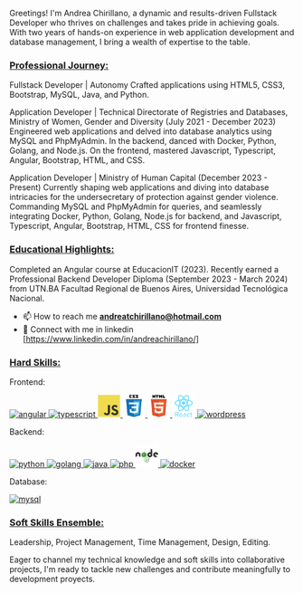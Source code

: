 
<p> 
Greetings! I'm Andrea Chirillano, a dynamic and results-driven Fullstack Developer who thrives on challenges and takes pride in achieving goals. With two years of hands-on experience in web application development and database management, I bring a wealth of expertise to the table.


<h3><u>Professional Journey:</u></h3>

Fullstack Developer | Autonomy
    Crafted applications using HTML5, CSS3, Bootstrap, MySQL, Java, and Python.

Application Developer | Technical Directorate of Registries and Databases, Ministry of Women, Gender and Diversity (July 2021 - December 2023)
    Engineered web applications and delved into database analytics using MySQL and PhpMyAdmin.
    In the backend, danced with Docker, Python, Golang, and Node.js. On the frontend, mastered Javascript, Typescript, Angular, Bootstrap, HTML, and CSS.

Application Developer | Ministry of Human Capital (December 2023 - Present)
    Currently shaping web applications and diving into database intricacies for the undersecretary of protection against gender violence.
    Commanding MySQL and PhpMyAdmin for queries, and seamlessly integrating Docker, Python, Golang, Node.js for backend, and Javascript, Typescript, Angular, Bootstrap, HTML, CSS for frontend finesse.


<h3><u>Educational Highlights:</u></h3>

Completed an Angular course at EducacionIT (2023).
Recently earned a Professional Backend Developer Diploma (September 2023 - March 2024) from UTN.BA Facultad Regional de Buenos Aires, Universidad Tecnológica Nacional.

</p>

- 📫 How to reach me **andreatchirillano@hotmail.com**
- 📄 Connect with me in linkedin [https://www.linkedin.com/in/andreachirillano/]

<h3 align="left"><u>Hard Skills:</u></h3>
<p align="left">

Frontend:
    
  <a href="https://angular.io/" target="_blank" rel="noreferrer">
    <img src="https://cdn.jsdelivr.net/gh/devicons/devicon/icons/angularjs/angularjs-plain.svg" alt="angular" width="40" height="40"/>
  </a>

  <a href="https://www.typescriptlang.org/" target="_blank" rel="noreferrer">
    <img src="https://cdn.jsdelivr.net/gh/devicons/devicon/icons/typescript/typescript-plain.svg" alt="typescript" width="40" height="40"/>
  </a>

  <a href="https://developer.mozilla.org/en-US/docs/Web/JavaScript" target="_blank" rel="noreferrer">
    <img src="https://raw.githubusercontent.com/devicons/devicon/master/icons/javascript/javascript-original.svg" alt="javascript" width="40" height="40"/>
  </a>
  
  <a href="https://www.w3schools.com/css/" target="_blank" rel="noreferrer">
    <img src="https://raw.githubusercontent.com/devicons/devicon/master/icons/css3/css3-original-wordmark.svg" alt="css3" width="40" height="40"/>
  </a>

  <a href="https://www.w3.org/html/" target="_blank" rel="noreferrer">
    <img src="https://raw.githubusercontent.com/devicons/devicon/master/icons/html5/html5-original-wordmark.svg" alt="html5" width="40" height="40"/>
  </a>

<a href="https://reactjs.org/" target="_blank" rel="noreferrer">
    <img src="https://raw.githubusercontent.com/devicons/devicon/master/icons/react/react-original-wordmark.svg" alt="react" width="40" height="40"/>
  </a>

  <a href="https://wordpress.com/" target="_blank" rel="noreferrer">
    <img src="https://cdn.jsdelivr.net/gh/devicons/devicon/icons/wordpress/wordpress-plain.svg" alt="wordpress" width="40" height="40"/>
  </a>

Backend:

  <a href="https://www.python.org/" target="_blank" rel="noreferrer">
    <img src="https://cdn.jsdelivr.net/gh/devicons/devicon/icons/python/python-original.svg" alt="python" width="40" height="40"/>
  </a>
  
  <a href="https://go.dev/" target="_blank" rel="noreferrer">
    <img src="https://cdn.jsdelivr.net/gh/devicons/devicon/icons/go/go-original-wordmark.svg" alt="golang" width="40" height="40"/>
  </a>

  <a href="https://www.java.com/es/" target="_blank" rel="noreferrer">
    <img src="https://cdn.jsdelivr.net/gh/devicons/devicon/icons/java/java-original-wordmark.svg" alt="java" width="40" height="40"/>
  </a>

  <a href="https://www.php.net/" target="_blank" rel="noreferrer">
    <img src="https://cdn.jsdelivr.net/gh/devicons/devicon/icons/php/php-plain.svg" alt="php" width="40" height="40"/>
  </a>

  <a href="https://nodejs.org" target="_blank" rel="noreferrer">
    <img src="https://raw.githubusercontent.com/devicons/devicon/master/icons/nodejs/nodejs-original-wordmark.svg" alt="nodejs" width="40" height="40"/>
  </a>

  <a href="https://www.docker.com/" target="_blank" rel="noreferrer">
    <img src="https://cdn.jsdelivr.net/gh/devicons/devicon/icons/docker/docker-plain-wordmark.svg" alt="docker" width="40" height="40"/>
  </a>

Database:

  <a href="https://www.mysql.com/" target="_blank" rel="noreferrer">
    <img src="https://cdn.jsdelivr.net/gh/devicons/devicon/icons/mysql/mysql-original-wordmark.svg" alt="mysql" width="40" height="40"/>
  </a>


<h3><u>Soft Skills Ensemble:</u></h3>
Leadership, Project Management, Time Management, Design, Editing.

Eager to channel my technical knowledge and soft skills into collaborative projects, I'm ready to tackle new challenges and contribute meaningfully to development proyects.


</p>
